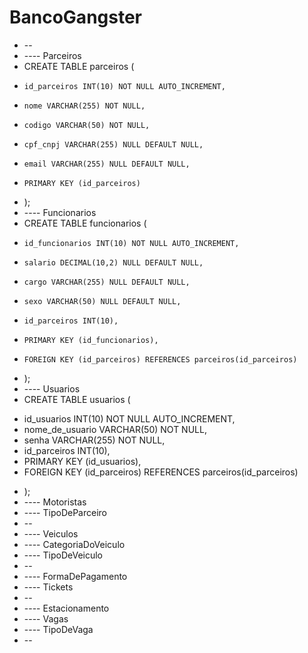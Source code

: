 # BancoGangster
* --
* ---- Parceiros
* CREATE TABLE parceiros (
-	  id_parceiros INT(10) NOT NULL AUTO_INCREMENT,
-	  nome VARCHAR(255) NOT NULL,
-	  codigo VARCHAR(50) NOT NULL,
-	  cpf_cnpj VARCHAR(255) NULL DEFAULT NULL,
-	  email VARCHAR(255) NULL DEFAULT NULL,
-	  PRIMARY KEY (id_parceiros)
* );
* ---- Funcionarios
* CREATE TABLE funcionarios (
-	  id_funcionarios INT(10) NOT NULL AUTO_INCREMENT,
-	  salario DECIMAL(10,2) NULL DEFAULT NULL,
-	  cargo VARCHAR(255) NULL DEFAULT NULL,
-	  sexo VARCHAR(50) NULL DEFAULT NULL,
-	  id_parceiros INT(10),
-	  PRIMARY KEY (id_funcionarios),
-	  FOREIGN KEY (id_parceiros) REFERENCES parceiros(id_parceiros)
* );
* ---- Usuarios
* CREATE TABLE usuarios (
-  	id_usuarios INT(10) NOT NULL AUTO_INCREMENT,
-  	nome_de_usuario VARCHAR(50) NOT NULL,
-  	senha VARCHAR(255) NOT NULL,
- 	id_parceiros INT(10),
- 	PRIMARY KEY (id_usuarios),
- 	FOREIGN KEY (id_parceiros) REFERENCES parceiros(id_parceiros)
* );
* ---- Motoristas
* ---- TipoDeParceiro
* --
* ---- Veiculos
* ---- CategoriaDoVeiculo
* ---- TipoDeVeiculo
* --
* ---- FormaDePagamento
* ---- Tickets
* --
* ---- Estacionamento
* ---- Vagas
* ---- TipoDeVaga
* --
